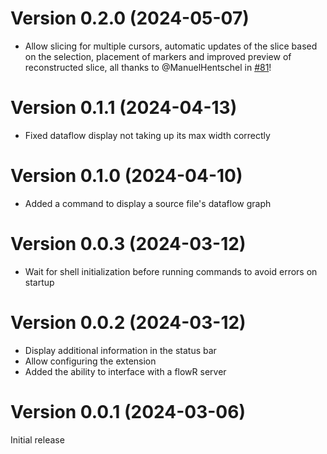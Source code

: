# Version 0.2.0 (2024-05-07)
- Allow slicing for multiple cursors, automatic updates of the slice based on the selection, placement of markers and improved preview of reconstructed slice, all thanks to @ManuelHentschel in [#81](https://github.com/Code-Inspect/vscode-flowr/pull/81)!

# Version 0.1.1 (2024-04-13)
- Fixed dataflow display not taking up its max width correctly

# Version 0.1.0 (2024-04-10)
- Added a command to display a source file's dataflow graph

# Version 0.0.3 (2024-03-12)
- Wait for shell initialization before running commands to avoid errors on startup

# Version 0.0.2 (2024-03-12)
- Display additional information in the status bar
- Allow configuring the extension
- Added the ability to interface with a flowR server

# Version 0.0.1 (2024-03-06)
Initial release
